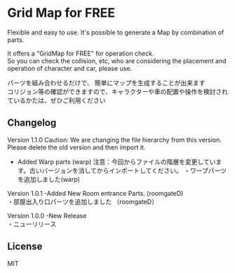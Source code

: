 # Grid Map for FREE
Flexible and easy to use.
It's possible to generate a Map by combination of parts.

It offers a "GridMap for FREE" for operation check.  
So you can check the collision, etc, who are considering the placement and operation of character and car, please use.

パーツを組み合わせるだけで、 簡単にマップを生成することが出来ます  
コリジョン等の確認ができますので、キャラクターや車の配置や操作を検討されているかたは、ぜひご利用ください

## Changelog
Version 1.1.0
 Caution: We are changing the file hierarchy from this version.
          Please delete the old version and then import it.
 - Added Warp parts (warp)
  注意：今回からファイルの階層を変更しています。古いバージョンを消してからインポートしてください。
 ・ワープパーツを追加しました(warp)

Version 1.0.1
 -Added New Room entrance Parts. (roomgateD)  
 ・部屋出入り口パーツを追加しました （roomgateD）  
 
Version 1.0.0
 -New Release  
 ・ニューリリース  

## License
MIT
